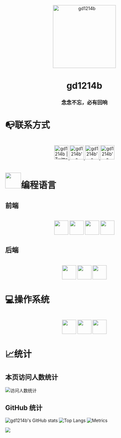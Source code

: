 <p align="center">
 <img width="200px" src="https://blog.gd1214b.icu/images/avatar.png" align="center" alt="gd1214b" />
 <h1 align="center">gd1214b</h1>
</p>

<h3 align="center">念念不忘，必有回响</h3>

# 📭联系方式
<p align="center">
<br/>
<a href="https://twitter.com/gd1214b">
  <img alt="gd1214b | Twitter" width="45px" src="https://cdn.gd1214b.tk/icon/twitter.png" />
</a>
<a href="https://t.me/gd1214b">
  <img alt="gd1214b's Telegram" width="45px" src="https://cdn.gd1214b.tk/icon/telegram.png" />
</a>
<a href="https://www.facebook.com/gd1214b">
  <img alt="gd1214b's Facebook" width="45px" src="https://cdn.gd1214b.tk/icon/facebook.png" />
</a>
<a href="https://github.com/gd1214b">
  <img alt="gd1214b's github" width="45px" src="https://cdn.gd1214b.tk/icon/github.png" />
</a>

</p>


# <img src="https://cdn.gd1214b.tk/giphy.gif" width="50">编程语言
## 前端

<p align="center">
<br/>
<a>
  <img width="45px" src="https://cdn.gd1214b.tk/icon/html.png" />
</a>
<a>
  <img width="45px" src="https://cdn.gd1214b.tk/icon/css.png" />
</a>
<a>
  <img width="45px" src="https://cdn.gd1214b.tk/icon/js.png" />
</a>
<a>
  <img width="45px" src="https://cdn.gd1214b.tk/icon/markdown.png" />
</a>

</p>

## 后端
<p align="center">
<br/>
<a>
  <img width="45px" src="https://cdn.gd1214b.tk/icon/C.png" />
</a>
<a>
  <img width="45px" src="https://cdn.gd1214b.tk/icon/c++.png" />
</a>
<a>
  <img width="45px" src="https://cdn.gd1214b.tk/icon/python.png" />
</a>

</p>


# 💻操作系统
<p align="center">
<br/>
<a>
  <img width="45px" src="https://cdn.gd1214b.tk/icon/ubuntu.png" />
</a>
<a>
  <img width="45px" src="https://cdn.gd1214b.tk/icon/windows.png" />
</a>
<a>
  <img width="45px" src="https://cdn.gd1214b.tk/icon/android.png" />
</a>

# 📈统计
## 本页访问人数统计
![访问人数统计](https://count.getloli.com/get/@gd1214b-github?theme=rule34)

## GitHub 统计
![gd1214b's GitHub stats](https://github-stats.gd1214b.tk/api?username=gd1214b&show_icons=true&theme=radical)
![Top Langs](https://github-stats.gd1214b.tk/api/top-langs/?username=gd1214b&layout=compact&theme=radical)
![Metrics](https://cdn.gd1214b.tk/github-metrics.svg)

![](https://hit.yhype.me/github/profile?user_id=37929478)

